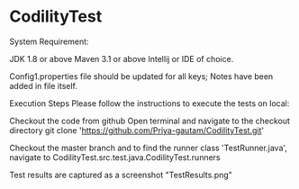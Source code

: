 # CodilityTest
System Requirement:

JDK 1.8 or above Maven 3.1 or above Intellij or IDE of choice.

Config1.properties file should be updated for all keys; Notes have been added in file itself.

Execution Steps Please follow the instructions to execute the tests on local:

Checkout the code from github Open terminal and navigate to the checkout directory git clone 'https://github.com/Priya-gautam/CodilityTest.git'

Checkout the master branch and to find the runner class 'TestRunner.java', navigate to CodilityTest.src.test.java.CodilityTest.runners

Test results are captured as a screenshot "TestResults.png"
